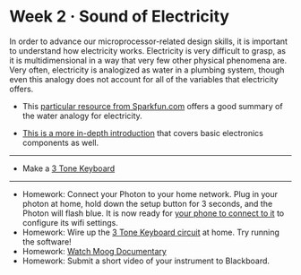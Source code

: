 # Week 2 · Sound of Electricity

In order to advance our microprocessor-related design skills, it is important to understand how electricity works. Electricity is very difficult to grasp, as it is multidimensional in a way that very few other physical phenomena are. Very often, electricity is analogized as water in a plumbing system, though even this analogy does not account for all of the variables that electricity offers.

- This [particular resource from Sparkfun.com](https://learn.sparkfun.com/tutorials/voltage-current-resistance-and-ohms-law/voltage) offers a good summary of the water analogy for electricity.

- [This is a more in-depth introduction](https://www.tigoe.com/pcomp/code/circuits/understanding-electricity/) that covers basic electronics components as well.

-----

- Make a [3 Tone Keyboard](exercise.md)

-----

- Homework: Connect your Photon to your home network. Plug in your photon at home, hold down the setup button for 3 seconds, and the Photon will flash blue. It is now ready for [your phone to connect to it](https://docs.particle.io/guide/getting-started/start/photon/) to configure its wifi settings. 
- Homework: Wire up the [3 Tone Keyboard circuit](exercise.md) at home. Try running the software! 
- Homework: [Watch Moog Documentary](https://www.youtube.com/watch?v=XRg8R-00mjs)
- Homework: Submit a short video of your instrument to Blackboard.
